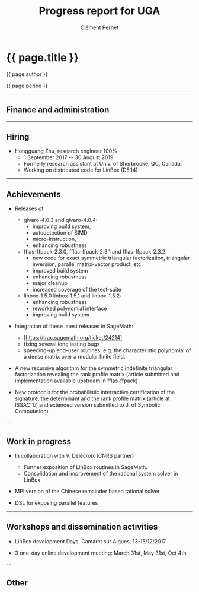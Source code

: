 ﻿---
layout: page
title: "Progress report for UGA"
theme: white
transition: none
author: Clément Pernet
period: Reporting period from March 2017 to June 2018
---

# {{ page.title }}

{{ page.author }}

{{ page.period }}

---

## Finance and administration



---
## Hiring

* Hongguang Zhu, research engineer 100%
  * 1 September 2017 -- 30 August 2019
  * Formerly research assistant at Univ. of Sherbrooke, QC, Canada.
  * Working on distributed code for LinBox (D5.14)
---
## Achievements

* Releases of
  + givaro-4.0.3 and givaro-4.0.4:
    - improving build system,
    - autodetection of SIMD
    - micro-instruction,
    - enhancing robustness
  + fflas-ffpack-2.3.0, fflas-ffpack-2.3.1 and fflas-ffpack-2.3.2:
    - new code for exact symmetric triangular factorization, triangular inversion, parallel matrix-vector product, etc
    - improved build system
    - enhancing robustness
    - major cleanup
    - increased coverage of the test-suite
  + linbox-1.5.0 linbox-1.5.1 and linbox-1.5.2:
    - enhancing robustness
    - reworked polynomial interface
    - improving build system

* Integration of these latest releases in SageMath:
  + [https://trac.sagemath.org/ticket/24214]
  + fixing several long lasting bugs
  + speeding-up end-user routines: e.g. the characteristic polynomial of a dense matrix over a modular finite field.

* A new recursive algorithm for the symmetric indefinite triangular factorization revealing the rank profile matrix (article submitted and implementation available upstream in fflas-ffpack)

* New protocols for the probabilistic interractive certification of the signature, the determinant and the rank profile matrix (article at ISSAC'17, and extended version submitted to J. of Symbolic Computation).

--
## Work in progress
* In collaboration with V. Delecroix (CNRS partner)
  + Further exposition of LinBox routines in SageMath.
  + Consolidation and improvement of the rational system solver in LinBox

* MPI version of the Chinese remainder based rational solver
* DSL for exposing parallel features

---
## Workshops and dissemination activities

* LinBox development Days, Camaret sur Aigues, 13-15/12/2017

* 3 one-day online development meeting: March 31st, May 31st, Oct 4th

--
## Other



</section>
